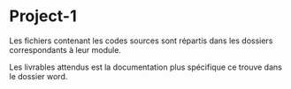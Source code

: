 # Project-1

Les fichiers contenant les codes sources sont répartis dans les dossiers correspondants à leur module.

Les livrables attendus est la documentation plus spécifique ce trouve dans le dossier word.
